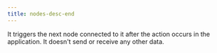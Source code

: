 ```yaml
---
title: nodes-desc-end
---
```


It triggers the next node connected to it after the action occurs in the application. It doesn't send or receive any other data. 